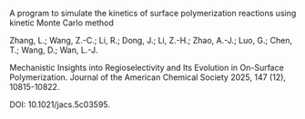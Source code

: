 A program to simulate the kinetics of surface polymerization reactions using kinetic Monte Carlo method

Zhang, L.; Wang, Z.-C.; Li, R.; Dong, J.; Li, Z.-H.; Zhao, A.-J.; Luo, G.; Chen, T.; Wang, D.; Wan, L.-J. 

Mechanistic Insights into Regioselectivity and Its Evolution in On-Surface Polymerization. Journal of the American Chemical Society 2025, 147 (12), 10815-10822. 

DOI: 10.1021/jacs.5c03595.

